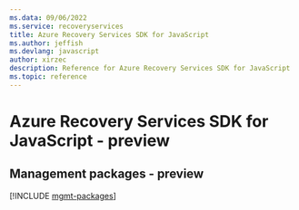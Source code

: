 ```yaml
---
ms.data: 09/06/2022
ms.service: recoveryservices
title: Azure Recovery Services SDK for JavaScript
ms.author: jeffish
ms.devlang: javascript
author: xirzec
description: Reference for Azure Recovery Services SDK for JavaScript
ms.topic: reference
---
```

# Azure Recovery Services SDK for JavaScript - preview

## Management packages - preview
[!INCLUDE [mgmt-packages](recovery-services-mgmt-index.md)]